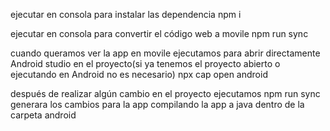 ejecutar en consola para instalar las dependencia
npm i

ejecutar en consola para convertir el código web a movile 
npm run sync


cuando queramos ver la app en movile ejecutamos para abrir directamente Android studio en el proyecto(si ya tenemos el proyecto abierto o ejecutando en Android no es necesario)
npx cap open android




después de realizar algún cambio en el proyecto ejecutamos 
npm run sync generara los cambios para la app compilando la app a java dentro de la carpeta android
